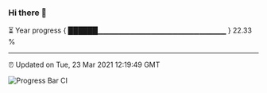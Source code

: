 ### Hi there 👋

⏳ Year progress { ██████▁▁▁▁▁▁▁▁▁▁▁▁▁▁▁▁▁▁▁▁▁▁▁▁ } 22.33 %

---

⏰ Updated on Tue, 23 Mar 2021 12:19:49 GMT

![Progress Bar CI](https://github.com/liununu/liununu/workflows/Progress%20Bar%20CI/badge.svg)
